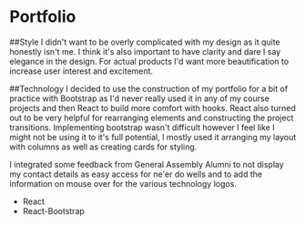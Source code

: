 # Portfolio

##Style
I didn't want to be overly complicated with my design as it quite honestly isn't me. I think it's also important to have clarity and dare I say elegance in the design. For actual products I'd want more beautification to increase user interest and excitement.

##Technology
I decided to use the construction of my portfolio for a bit of practice with Bootstrap as I'd never really used it in any of my course projects and then React to build more comfort with hooks. React also turned out to be very helpful for rearranging elements and constructing the project transitions. Implementing bootstrap wasn't difficult however I feel like I might not be using it to it's full potential, I mostly used it arranging my layout with columns as well as creating cards for styling.


I integrated some feedback from General Assembly Alumni to not display my contact details as easy access for ne'er do wells and to add the information on mouse over for the various technology logos.

- React
- React-Bootstrap
